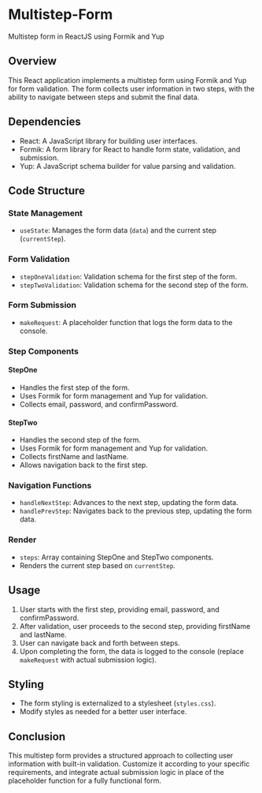 # Multistep-Form
Multistep form in ReactJS using Formik and Yup

## Overview

This React application implements a multistep form using Formik and Yup for form validation. The form collects user information in two steps, with the ability to navigate between steps and submit the final data.

## Dependencies

- React: A JavaScript library for building user interfaces.
- Formik: A form library for React to handle form state, validation, and submission.
- Yup: A JavaScript schema builder for value parsing and validation.

## Code Structure

### State Management

- `useState`: Manages the form data (`data`) and the current step (`currentStep`).

### Form Validation

- `stepOneValidation`: Validation schema for the first step of the form.
- `stepTwoValidation`: Validation schema for the second step of the form.

### Form Submission

- `makeRequest`: A placeholder function that logs the form data to the console.

### Step Components

#### StepOne

- Handles the first step of the form.
- Uses Formik for form management and Yup for validation.
- Collects email, password, and confirmPassword.

#### StepTwo

- Handles the second step of the form.
- Uses Formik for form management and Yup for validation.
- Collects firstName and lastName.
- Allows navigation back to the first step.

### Navigation Functions

- `handleNextStep`: Advances to the next step, updating the form data.
- `handlePrevStep`: Navigates back to the previous step, updating the form data.

### Render

- `steps`: Array containing StepOne and StepTwo components.
- Renders the current step based on `currentStep`.

## Usage

1. User starts with the first step, providing email, password, and confirmPassword.
2. After validation, user proceeds to the second step, providing firstName and lastName.
3. User can navigate back and forth between steps.
4. Upon completing the form, the data is logged to the console (replace `makeRequest` with actual submission logic).

## Styling

- The form styling is externalized to a stylesheet (`styles.css`).
- Modify styles as needed for a better user interface.

## Conclusion

This multistep form provides a structured approach to collecting user information with built-in validation. Customize it according to your specific requirements, and integrate actual submission logic in place of the placeholder function for a fully functional form.
